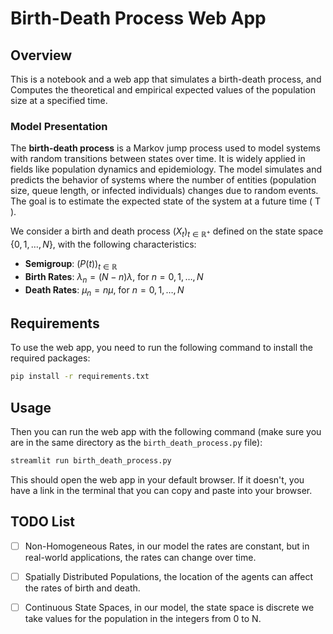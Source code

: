 # Birth-Death Process Web App

## Overview

This is a notebook and a web app that simulates a birth-death process, and Computes the theoretical and empirical expected values of the population size at a specified time.

### Model Presentation

The **birth-death process** is a Markov jump process used to model systems with random transitions between states over time. It is widely applied in fields like population dynamics and epidemiology. The model simulates and predicts the behavior of systems where the number of entities (population size, queue length, or infected individuals) changes due to random events. The goal is to estimate the expected state of the system at a future time \( T \).



We consider a birth and death process $(X_t)_{t \in \mathbb{R}^+}$ defined on the state space $\{0, 1, \ldots, N\}$, with the following characteristics:

- **Semigroup**: $(P(t))_{t \in \mathbb{R}}$
- **Birth Rates**: $\lambda_n = (N - n)\lambda$, for $n = 0, 1, \ldots, N$
- **Death Rates**: $\mu_n = n\mu$, for $n = 0, 1, \ldots, N$

## Requirements

To use the web app, you need to run the following command to install the required packages:

```bash
pip install -r requirements.txt
```

## Usage

Then you can run the web app with the following command (make sure you are in the same directory as the `birth_death_process.py` file):

```bash
streamlit run birth_death_process.py
```

This should open the web app in your default browser. If it doesn't, you have a link in the terminal that you can copy and paste into your browser.

## TODO List

- [ ] Non-Homogeneous Rates, in our model the rates are constant, but in real-world applications, the rates can change over time.

- [ ] Spatially Distributed Populations, the location of the agents can affect the rates of birth and death.

- [ ] Continuous State Spaces, in our model, the state space is discrete we take values for the population in the integers from 0 to N.






